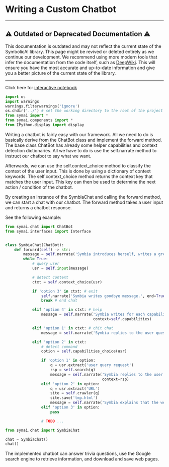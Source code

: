 # Writing a Custom Chatbot

---

## ⚠️  Outdated or Deprecated Documentation ⚠️
This documentation is outdated and may not reflect the current state of the SymbolicAI library. This page might be revived or deleted entirely as we continue our development. We recommend using more modern tools that infer the documentation from the code itself, such as [DeepWiki](https://deepwiki.com/ExtensityAI/symbolicai). This will ensure you have the most accurate and up-to-date information and give you a better picture of the current state of the library.

---

Click here for [interactive notebook](https://github.com/ExtensityAI/symbolicai/blob/main/notebooks/ChatBot.ipynb)

```python
import os
import warnings
warnings.filterwarnings('ignore')
os.chdir('../') # set the working directory to the root of the project
from symai import *
from symai.components import *
from IPython.display import display
```

Writing a chatbot is fairly easy with our framework. All we need to do is basically derive from the ChatBot class and implement the forward method. The base class ChatBot has already some helper capabilities and context detection dictionaries. All we have to do is use the self.narrate method to instruct our chatbot to say what we want.

Afterwards, we can use the self.context_choice method to classify the context of the user input. This is done by using a dictionary of context keywords. The self.context_choice method returns the context key that matches the user input. This key can then be used to determine the next action / condition of the chatbot.

By creating an instance of the SymbiaChat and calling the forward method, we can start a chat with our chatbot. The forward method takes a user input and returns a chatbot response.

See the following example:

```python
from symai.chat import ChatBot
from symai.interfaces import Interface


class SymbiaChat(ChatBot):
    def forward(self) -> str:
        message = self.narrate('Symbia introduces herself, writes a greeting message and asks how to help.')
        while True:
            # query user
            usr = self.input(message)

            # detect context
            ctxt = self.context_choice(usr)

            if 'option 3' in ctxt: # exit
                self.narrate('Symbia writes goodbye message.', end=True)
                break # end chat

            elif 'option 4' in ctxt: # help
                message = self.narrate('Symbia writes for each capability one sentence.',
                                       context=self.capabilities)

            elif 'option 1' in ctxt: # chit chat
                message = self.narrate('Symbia replies to the user question in a casual way.')

            elif 'option 2' in ctxt:
                # detect command
                option = self.capabilities_choice(usr)

                if 'option 1' in option:
                    q = usr.extract('user query request')
                    rsp = self.search(q)
                    message = self.narrate('Symbia replies to the user based on the online search results.',
                                           context=rsp)
                elif 'option 2' in option:
                    q = usr.extract('URL')
                    site = self.crawler(q)
                    site.save('tmp.html')
                    message = self.narrate('Symbia explains that the website is downloaded to the `tmp.html` file.')
                elif 'option 3' in option:
                    pass

                # TODO ...
```

```python
from symai.chat import SymbiaChat

chat = SymbiaChat()
chat()
```

The implemented chatbot can answer trivia questions, use the Google search engine to retrieve information, and download and save web pages.
